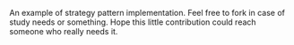An example of strategy pattern implementation.
Feel free to fork in case of study needs or something.
Hope this little contribution could reach someone who really needs it.
